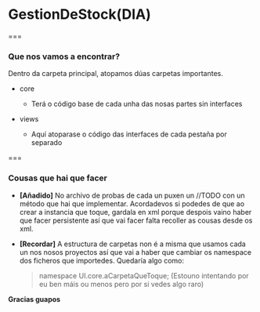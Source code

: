 # GestionDeStock(DIA)
===

### Que nos vamos a encontrar?

Dentro da carpeta principal, atopamos dúas carpetas importantes.

- core
    - Terá o código base de cada unha das nosas partes sin interfaces

- views
    - Aquí atoparase o código das interfaces de cada pestaña por separado

===

### Cousas que hai que facer

- **[Añadido]** No archivo de probas de cada un puxen un //TODO con un método que hai que implementar. Acordadevos si podedes de que ao crear a instancia que toque, gardala en xml porque despois vaino haber que facer persistente así que vai facer falta recoller as cousas desde os xml.

- **[Recordar]** A estructura de carpetas non é a misma que usamos cada un nos nosos proyectos así que vai a haber que cambiar os namespace dos ficheros que importedes. Quedaría algo como:
    > namespace UI.core.aCarpetaQueToque;
  (Estouno intentando por eu ben máis ou menos pero por si vedes algo raro)


**Gracias guapos**
